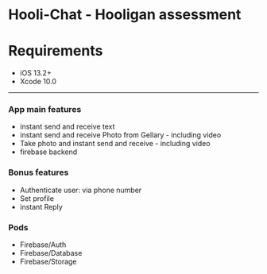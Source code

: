 # Hooli-Chat - Hooligan assessment


<h1>Requirements</h1>

<ul>
  <li>iOS 13.2+</li>
  <li>Xcode 10.0</li>
</ul>

<hr>

<h3>App main features</h3>
<ul>
        <li>instant send and receive text</li>
        <li>instant send and receive Photo from Gellary - including video</li>
        <li>Take photo and instant send and receive - including video</li>
        <li>firebase backend</li>
    </ul>

<h3>Bonus features</h3>
    <ul>
        <li>Authenticate user: via phone number</li>
        <li>Set profile</li>
        <li>instant Reply</li>
    </ul>
    
<h3>Pods</h3>
    <ul>
        <li>Firebase/Auth</li>
        <li>Firebase/Database</li>
        <li>Firebase/Storage</li>
    </ul>
    
